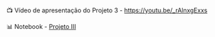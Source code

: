 📺 Vídeo de apresentação do Projeto 3 - https://youtu.be/_rAlnxgExxs

📊 Notebook - [Projeto III](https://github.com/marciofag/ciencia-de-dados-compass-uol/blob/main/projeto3/risco_de_credito_em_emprestimos.ipynb)
